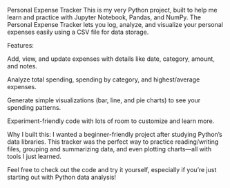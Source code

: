 Personal Expense Tracker
This is my very Python project, built to help me learn and practice with Jupyter Notebook, Pandas, and NumPy. The Personal Expense Tracker lets you log, analyze, and visualize your personal expenses easily using a CSV file for data storage.

Features:

Add, view, and update expenses with details like date, category, amount, and notes.

Analyze total spending, spending by category, and highest/average expenses.

Generate simple visualizations (bar, line, and pie charts) to see your spending patterns.

Experiment-friendly code with lots of room to customize and learn more.

Why I built this:
I wanted a beginner-friendly project after studying Python’s data libraries. This tracker was the perfect way to practice reading/writing files, grouping and summarizing data, and even plotting charts—all with tools I just learned.

Feel free to check out the code and try it yourself, especially if you’re just starting out with Python data analysis!

